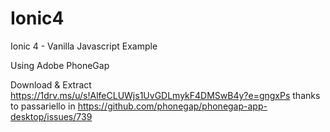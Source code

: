 # Ionic4
Ionic 4 - Vanilla Javascript Example

Using Adobe PhoneGap

Download & Extract https://1drv.ms/u/s!AlfeCLUWjs1UvGDLmykF4DMSwB4y?e=gngxPs thanks to passariello in https://github.com/phonegap/phonegap-app-desktop/issues/739
